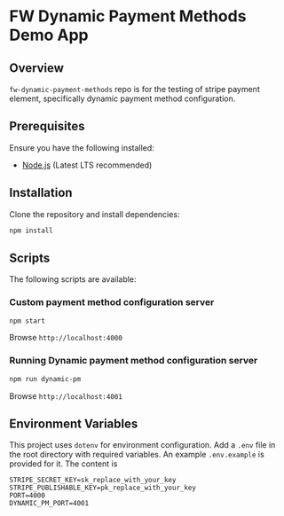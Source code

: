 # FW Dynamic Payment Methods Demo App

## Overview

`fw-dynamic-payment-methods` repo is for the testing of stripe payment element, specifically dynamic payment method configuration.

## Prerequisites

Ensure you have the following installed:

- [Node.js](https://nodejs.org/) (Latest LTS recommended)

## Installation

Clone the repository and install dependencies:

```sh
npm install
```

## Scripts

The following scripts are available:

### Custom payment method configuration server

```sh
npm start
```

Browse `http://localhost:4000`

### Running Dynamic payment method configuration server

```sh
npm run dynamic-pm
```

Browse `http://localhost:4001`

## Environment Variables

This project uses `dotenv` for environment configuration. Add a `.env` file in the root directory with required variables. An example `.env.example` is provided for it. The content is

```
STRIPE_SECRET_KEY=sk_replace_with_your_key
STRIPE_PUBLISHABLE_KEY=pk_replace_with_your_key
PORT=4000
DYNAMIC_PM_PORT=4001

```
